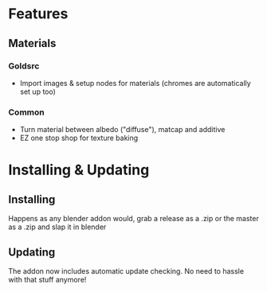 # Features
## Materials
### Goldsrc
* Import images & setup nodes for materials (chromes are automatically set up too)
### Common
* Turn material between albedo ("diffuse"), matcap and additive
* EZ one stop shop for texture baking

#  Installing & Updating
## Installing
Happens as any blender addon would, grab a release as a .zip or the master as a .zip and slap it in blender
## Updating
The addon now includes automatic update checking. No need to hassle with that stuff anymore!